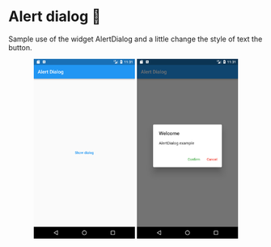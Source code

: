 # Alert dialog 📄

Sample use of the widget AlertDialog and a little change the style of text the button.

<p align="center">
    <img src="images/mainapp.png" alt="Main app" style="width: 200px;">
    <img src="images/mssg.png" alt="Notification" style="width: 200px;">
</p>